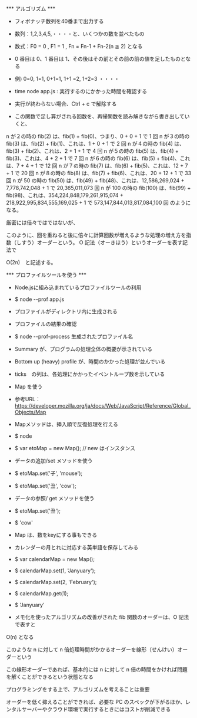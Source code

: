 *** アルゴリズム ***

* フィボナッチ数列を40番まで出力する
* 数列：1,2,3,4,5,・・・・と、いくつかの数を並べたもの
* 数式：F0 = 0  , F1 = 1 , Fn = Fn-1 + Fn-2(n ≧ 2) となる
* 0 番目は 0、1 番目は 1、その後はその前とその前の前の値を足したものとなる
* 例) 0=0, 1=1, 0+1=1, 1+1 =2, 1+2=3 ・・・・

* time node app.js : 実行するのにかかった時間を確認する 
* 実行が終わらない場合、Ctrl + c で解除する

* この関数で足し算がされる回数を、再帰関数を読み解きながら書き出していくと、

n が２の時の fib(2) は、fib(1) + fib(0)、つまり、0 + 0 + 1 で 1 回
n が３の時の fib(3) は、fib(2) + fib(1)、これは、1 + 0 + 1 で 2 回
n が４の時の fib(4) は、fib(3) + fib(2)、これは、2 + 1 + 1 で 4 回
n が５の時の fib(5) は、fib(4) + fib(3)、これは、4 + 2 + 1 で 7 回
n が６の時の fib(6) は、fib(5) + fib(4)、これは、7 + 4 + 1 で 12 回
n が７の時の fib(7) は、fib(6) + fib(5)、これは、12 + 7 + 1 で 20 回
n が８の時の fib(8) は、fib(7) + fib(6)、これは、20 + 12 + 1 で 33 回
n が 50 の時の fib(50) は、fib(49) + fib(48)、これは、12,586,269,024 + 7,778,742,048 + 1 で 20,365,011,073 回
n が 100 の時の fib(100) は、fib(99) + fib(98)、これは、354,224,848,179,261,915,074 + 218,922,995,834,555,169,025 + 1 で 573,147,844,013,817,084,100 回
のようになる。

厳密には倍々ではではないが、

このように、回を重ねると後に倍々に計算回数が増えるような処理の増え方を指数（しすう）オーダーという。
O 記法（オーきほう）というオーダーを表す記法で

O(2n)　と記述する。

*** プロファイルツールを使う ***

* Node.jsに組み込まれているプロファイルツールの利用
* $ node --prof app.js
* プロファイルがディレクトリ内に生成される
* プロファイルの結果の確認
* $ node --prof-process 生成されたプロファイル名
* Summary が、プログラムの処理全体の概要が示されている
* Bottom up (heavy) profile が、時間のかかった処理が並んでいる
* ticks　の列は、各処理にかかったイベントループ数を示している

* Map を使う
* 参考URL：https://developer.mozilla.org/ja/docs/Web/JavaScript/Reference/Global_Objects/Map
* Mapメソッドは、挿入順で反復処理を行える
* $ node
* $ var etoMap = new Map(); // new はインスタンス
* データの追加/set メソッドを使う
* $ etoMap.set('子', 'mouse');
* $ etoMap.set('丑', 'cow');
* データの参照/ get メソッドを使う
* $ etoMap.set('丑');
* $ 'cow'

* Map は、数をkeyにする事もできる
* カレンダーの月とれに対応する英単語を保存してみる
* $ var calendarMap = new Map();
* $ calendarMap.set(1, 'Janyuary');
* $ calendarMap.set(2, 'February');
* $ calendarMap.get(1);
* $ 'Janyuary'

* メモ化を使ったアルゴリズムの改善がされた fib 関数のオーダーは、O 記法で表すと

O(n) となる

このような n に対して n 倍処理時間がかかるオーダーを線形（せんけい）オーダーという

この線形オーダーであれば、基本的には n に対して n 倍の時間をかければ問題を解くことができるという状態となる

プログラミングをする上で、アルゴリズムを考えることは重要

オーダーを低く抑えることができれば、必要な PC のスペックが下がるほか、レンタルサーバーやクラウド環境で実行するときにはコストが削減できる
